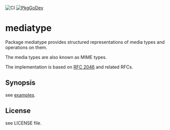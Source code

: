 ![CI][ci-status]
[![PkgGoDev][pkg-go-dev-badge]][pkg-go-dev]

# mediatype

Package mediatype provides structured representations of media types and operations on them.

The media types are also known as MIME types.

The implementation is based on [RFC 2046][] and related RFCs.

## Synopsis

see [examples][].

## License

see LICENSE file.

[examples]: https://pkg.go.dev/github.com/aereal/mediatype#pkg-examples
[RFC 2046]: https://datatracker.ietf.org/doc/html/rfc2046
[pkg-go-dev]: https://pkg.go.dev/github.com/aereal/mediatype
[pkg-go-dev-badge]: https://pkg.go.dev/badge/aereal/mediatype
[ci-status]: https://github.com/aereal/mediatype/workflows/ci/badge.svg?branch=main
